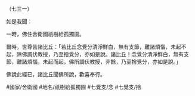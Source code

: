 （七三一）

如是我聞：

一時，佛住舍衛國祇樹給孤獨園。

爾時，世尊告諸比丘：「若比丘念覺分清淨鮮白，無有支節，離諸煩惱，未起不起，除佛調伏教授，乃至捨覺分，亦如是說。諸比丘！念覺分清淨鮮白，無有支節，離諸煩惱，未起而起，佛所調伏教授，非餘，乃至捨覺分，亦如是說。」

佛說此經已，諸比丘聞佛所說，歡喜奉行。

#國家/舍衛國
#地名/祇樹給孤獨園
#七覺支/念
#七覺支/捨
